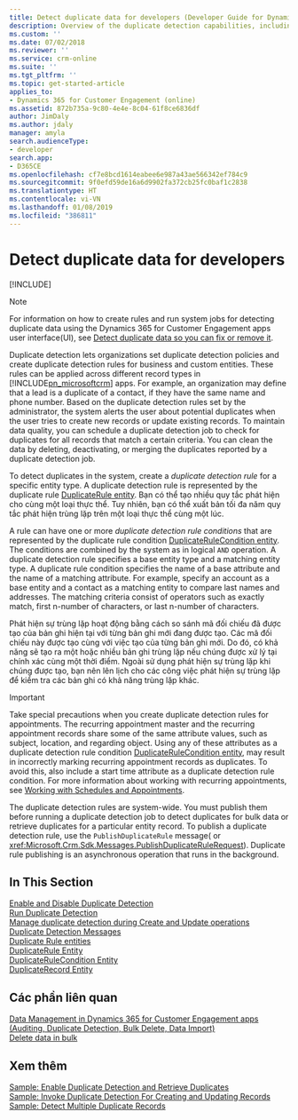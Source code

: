 ```yaml
---
title: Detect duplicate data for developers (Developer Guide for Dynamics 365 for Customer Engagement apps) | MicrosoftDocs
description: Overview of the duplicate detection capabilities, including detection policies and duplicate detection rules for entity types.
ms.custom: ''
ms.date: 07/02/2018
ms.reviewer: ''
ms.service: crm-online
ms.suite: ''
ms.tgt_pltfrm: ''
ms.topic: get-started-article
applies_to:
- Dynamics 365 for Customer Engagement (online)
ms.assetid: 872b735a-9c80-4e4e-8c04-61f8ce6836df
author: JimDaly
ms.author: jdaly
manager: amyla
search.audienceType:
- developer
search.app:
- D365CE
ms.openlocfilehash: cf7e8bcd1614eabee6e987a43ae566342ef784c9
ms.sourcegitcommit: 9f0efd59de16a6d9902fa372cb25fc0baf1c2838
ms.translationtype: HT
ms.contentlocale: vi-VN
ms.lasthandoff: 01/08/2019
ms.locfileid: "386811"
---
```

# <a name="detect-duplicate-data-for-developers"></a>Detect duplicate data for developers

[!INCLUDE[](../includes/cc_applies_to_update_9_0_0.md)]

> [!NOTE]
> For information on how to create rules and run system jobs for detecting duplicate data using the Dynamics 365 for Customer Engagement apps user interface(UI), see [Detect duplicate data so you can fix or remove it](../admin/detect-duplicate-data.md).

Duplicate detection lets organizations set duplicate detection policies and create duplicate detection rules for business and custom entities. These rules can be applied across different record types in [!INCLUDE[pn_microsoftcrm](../includes/pn-microsoftcrm.md)] apps. For example, an organization may define that a lead is a duplicate of a contact, if they have the same name and phone number. Based on the duplicate detection rules set by the administrator, the system alerts the user about potential duplicates when the user tries to create new records or update existing records. To maintain data quality, you can schedule a duplicate detection job to check for duplicates for all records that match a certain criteria. You can clean the data by deleting, deactivating, or merging the duplicates reported by a duplicate detection job.  
  
 To detect duplicates in the system, create a *duplicate detection rule* for a specific entity type. A duplicate detection rule is represented by the duplicate rule [DuplicateRule entity](entities/duplicaterule.md). Bạn có thể tạo nhiều quy tắc phát hiện cho cùng một loại thực thể. Tuy nhiên, bạn có thể xuất bản tối đa năm quy tắc phát hiện trùng lặp trên một loại thực thể cùng một lúc.  
  
 A rule can have one or more *duplicate detection rule conditions* that are represented by the duplicate rule condition [DuplicateRuleCondition entity](entities/duplicaterulecondition.md). The conditions are combined by the system as in logical `AND` operation. A duplicate detection rule specifies a base entity type and a matching entity type. A duplicate rule condition specifies the name of a base attribute and the name of a matching attribute. For example, specify an account as a base entity and a contact as a matching entity to compare last names and addresses. The matching criteria consist of operators such as exactly match, first n-number of characters, or last n-number of characters.  

 Phát hiện sự trùng lặp hoạt động bằng cách so sánh mã đối chiếu đã được tạo của bản ghi hiện tại với từng bản ghi mới đang được tạo. Các mã đối chiếu này được tạo cùng với việc tạo của từng bản ghi mới. Do đó, có khả năng sẽ tạo ra một hoặc nhiều bản ghi trùng lặp nếu chúng được xử lý tại chính xác cùng một thời điểm. Ngoài sử dụng phát hiện sự trùng lặp khi chúng được tạo, bạn nên lên lịch cho các công việc phát hiện sự trùng lặp để kiểm tra các bản ghi có khả năng trùng lặp khác.

  
> [!IMPORTANT]
>  Take special precautions when you create duplicate detection rules for appointments. The recurring appointment master and the recurring appointment records share some of the same attribute values, such as subject, location, and regarding object. Using any of these attributes as a duplicate detection rule condition [DuplicateRuleCondition entity](entities/duplicaterulecondition.md), may result in incorrectly marking recurring appointment records as duplicates. To avoid this, also include a start time attribute as a duplicate detection rule condition. For more information about working with recurring appointments, see [Working with Schedules and Appointments](schedule-appointment-entities.md).  
  
 The duplicate detection rules are system-wide. You must publish them before running a duplicate detection job to detect duplicates for bulk data or retrieve duplicates for a particular entity record. To publish a duplicate detection rule, use the `PublishDuplicateRule` message(<xref href="Microsoft.Dynamics.CRM.PublishDuplicateRule?text=PublishDuplicateRule Action" /> or <xref:Microsoft.Crm.Sdk.Messages.PublishDuplicateRuleRequest>). Duplicate rule publishing is an asynchronous operation that runs in the background.  
  
## <a name="in-this-section"></a>In This Section  

 [Enable and Disable Duplicate Detection](enable-disable-duplicate-detection.md)<br />
 [Run Duplicate Detection](run-duplicate-detection.md)<br />
 [Manage duplicate detection during Create and Update operations](duplicate-detection-create-update.md)<br />
 [Duplicate Detection Messages](duplicate-detection-messages.md)<br />
 [Duplicate Rule entities](duplicaterule-entities.md)<br />
 [DuplicateRule Entity](entities/duplicaterule.md)<br />
 [DuplicateRuleCondition Entity](entities/duplicaterulecondition.md)<br />
 [DuplicateRecord Entity](entities/duplicaterecord.md)<br />
  
## <a name="related-sections"></a>Các phần liên quan  
 [Data Management in Dynamics 365 for Customer Engagement apps (Auditing, Duplicate Detection, Bulk Delete, Data Import)](manage-data.md)  
 [Delete data in bulk](delete-data-bulk.md)

## <a name="see-also"></a>Xem thêm

[Sample: Enable Duplicate Detection and Retrieve Duplicates](org-service/sample-enable-duplicate-detection-and-retrieve-duplicates.md)<br />
[Sample: Invoke Duplicate Detection For Creating and Updating Records](org-service/sample-use-duplicate-detection-when-creating-and-updating-records.md)<br />
[Sample: Detect Multiple Duplicate Records](org-service/sample-detect-multiple-duplicate-records.md)<br />
 
